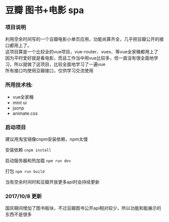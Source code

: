 豆瓣 图书+电影 spa
====================
### 项目说明
利用空余时间写的一个豆瓣电影小单页应用，功能尚算齐全，几乎把豆瓣公开的接口都用上了。
<br/>这项目算是一个比较全的vue项目，vue-router、vuex、等vue全家桶都用上了
<br/>因为平时爱好就是看电影，而且工作当中用vue比较多，但一直没有很全面地学习，所以就做了这项目，比较全面地学习了一遍vue
<br/>所有接口均使用豆瓣接口，仅供学习交流使用

### 所用技术栈:
* vue全家桶
* mint ui
* jsonp
* animate.css

### 启动项目
建议用淘宝镜像cnpm安装依赖，npm太慢

安装依赖 `cnpm install`

启动服务器和热加载 `npm run dev`

打包 `npm run build`

当有空余时间时和豆瓣开放更多api时会持续更新

### 2017/10/8 更新
国庆期间增加了图书板块，不过豆瓣图书公开api相对较少，所以功能和能展示的东西不是很多
